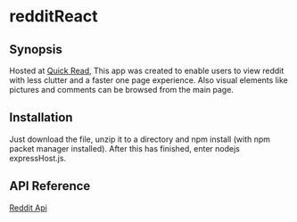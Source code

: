 # redditReact

## Synopsis

Hosted at [Quick Read](http://quickread.space), This app was created to enable users to view reddit with less clutter and a faster one page experience.  Also visual elements like pictures and comments can be browsed from the main page.

## Installation

Just download the file, unzip it to a directory and npm install (with npm packet manager installed).  After this has finished, enter nodejs expressHost.js.

## API Reference

[Reddit Api](https://www.reddit.com/dev/api/)